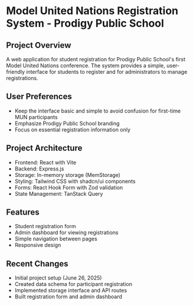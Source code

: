 # Model United Nations Registration System - Prodigy Public School

## Project Overview
A web application for student registration for Prodigy Public School's first Model United Nations conference. The system provides a simple, user-friendly interface for students to register and for administrators to manage registrations.

## User Preferences
- Keep the interface basic and simple to avoid confusion for first-time MUN participants
- Emphasize Prodigy Public School branding
- Focus on essential registration information only

## Project Architecture
- Frontend: React with Vite
- Backend: Express.js
- Storage: In-memory storage (MemStorage)
- Styling: Tailwind CSS with shadcn/ui components
- Forms: React Hook Form with Zod validation
- State Management: TanStack Query

## Features
- Student registration form
- Admin dashboard for viewing registrations
- Simple navigation between pages
- Responsive design

## Recent Changes
- Initial project setup (June 26, 2025)
- Created data schema for participant registration
- Implemented storage interface and API routes
- Built registration form and admin dashboard